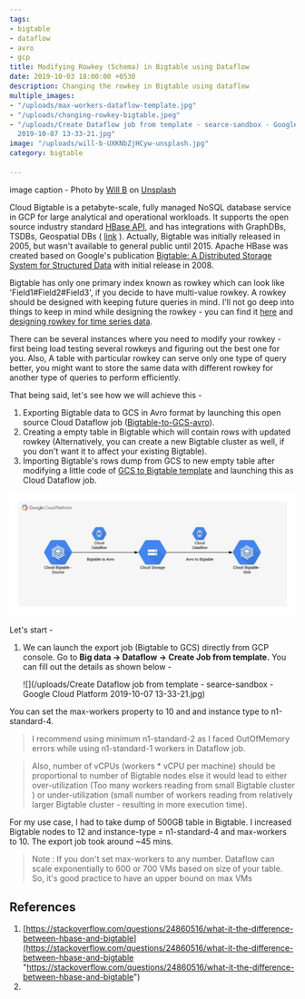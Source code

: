 ```yaml
---
tags:
- bigtable
- dataflow
- avro
- gcp
title: Modifying Rowkey (Schema) in Bigtable using Dataflow
date: 2019-10-03 18:00:00 +0530
description: Changing the rowkey in Bigtable using dataflow
multiple_images:
- "/uploads/max-workers-dataflow-template.jpg"
- "/uploads/changing-rowkey-bigtable.jpeg"
- "/uploads/Create Dataflow job from template - searce-sandbox - Google Cloud Platform
  2019-10-07 13-33-21.jpg"
image: "/uploads/will-b-UXKNbZjHCyw-unsplash.jpg"
category: bigtable

---
```

image caption - Photo by [Will B](https://unsplash.com/@willbro?utm_source=unsplash&utm_medium=referral&utm_content=creditCopyText) on [Unsplash](https://unsplash.com/s/photos/wide?utm_source=unsplash&utm_medium=referral&utm_content=creditCopyText)

Cloud Bigtable is a petabyte-scale, fully managed NoSQL database service in GCP for large analytical and operational workloads. It supports the open source industry standard [HBase API](https://hbase.apache.org/), and has integrations with GraphDBs, TSDBs, Geospatial DBs ( [link](https://cloud.google.com/bigtable/docs/integrations) ). Actually, Bigtable was initially released in 2005, but wasn't available to general public until 2015. Apache HBase was created based on Google's publication [Bigtable: A Distributed Storage System for Structured Data](http://research.google.com/archive/bigtable.html) with initial release in 2008.

Bigtable has only one primary index known as rowkey which can look like 'Field1#Field2#Field3', if you decide to have multi-value rowkey. A rowkey should be designed with keeping future queries in mind. I'll not go deep into things to keep in mind while designing the rowkey - you can find it [here](https://cloud.google.com/bigtable/docs/schema-design) and [designing rowkey for time series data](https://cloud.google.com/bigtable/docs/schema-design-time-series).

There can be several instances where you need to modify your rowkey - first being load testing several rowkeys and figuring out the best one for you. Also, A table with particular rowkey can serve only one type of query better, you might want to store the same data with different rowkey for another type of queries to perform efficiently.

That being said, let's see how we will achieve this -

1. Exporting Bigtable data to GCS in Avro format by launching this open source Cloud Dataflow job ([Bigtable-to-GCS-avro](https://cloud.google.com/dataflow/docs/guides/templates/provided-batch#cloudbigtabletoavrofile)).
2. Creating a empty table in Bigtable which will contain rows with updated rowkey (Alternatively, you can create a new Bigtable cluster as well, if you don't want it to affect your existing Bigtable).
3. Importing Bigtable's rows dump from GCS to new empty table after modifying a little code of [GCS to Bigtable template](https://cloud.google.com/dataflow/docs/guides/templates/provided-batch#cloud-storage-avro-to-cloud-bigtable) and launching this as Cloud Dataflow job.

![](/uploads/changing-rowkey-bigtable.jpeg)

Let's start -

1. We can launch the export job (Bigtable to GCS) directly from GCP console. Go to **Big data -> Dataflow -> Create Job from template.** You can fill out the details as shown below -

   ![](/uploads/Create Dataflow job from template - searce-sandbox - Google Cloud Platform 2019-10-07 13-33-21.jpg)

You can set the max-workers property to 10 and and instance type to n1-standard-4.

> I recommend using minimum n1-standard-2 as I faced OutOfMemory errors while using n1-standard-1 workers in Dataflow job.

> Also, number of vCPUs (workers * vCPU per machine) should be proportional to number of Bigtable nodes else it would lead to either over-utilization (Too many workers reading from small Bigtable cluster ) or under-utilization (small number of workers reading from relatively larger Bigtable cluster - resulting in more execution time).

For my use case, I had to take dump of 500GB table in Bigtable. I increased Bigtable nodes to 12 and instance-type = n1-standard-4 and max-workers to 10. The export job took around \~45 mins. 

> Note : If you don't set max-workers to any number. Dataflow can scale exponentially to 600 or 700 VMs based on size of your table. So, it's good practice to have an upper bound on max VMs

## References

1. [https://stackoverflow.com/questions/24860516/what-it-the-difference-between-hbase-and-bigtable](https://stackoverflow.com/questions/24860516/what-it-the-difference-between-hbase-and-bigtable "https://stackoverflow.com/questions/24860516/what-it-the-difference-between-hbase-and-bigtable")
2. 